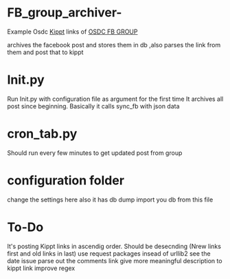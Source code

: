 FB_group_archiver-
==================
Example Osdc
<a href="https://kippt.com/rohit29/osdc-links">Kippt</a> links of <a href="https://www.facebook.com/groups/jiitlug/">OSDC FB GROUP</a> 


archives the facebook post and stores them in db ,also  parses the link from them and post that to kippt

Init.py
=====
Run Init.py with configuration file as argument for the first time
It archives all post since beginning.
Basically it calls sync_fb with json data

cron_tab.py
=======
Should run every few minutes to get updated post from group

configuration folder
======
change the settings here
also it has db dump
import you db from this file


 
To-Do
======
It's posting Kippt links in ascendig order. Should be desecnding (Nrew links first and old links in last)
 use request packages insead of urllib2 
 see the date issue
 parse out the comments link
 give more meaningful description to kippt link
 improve regex
 
